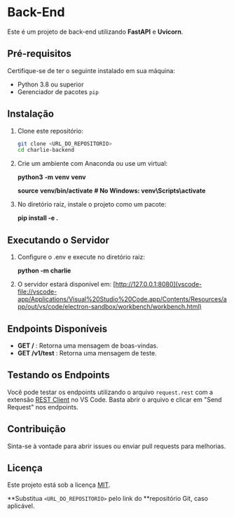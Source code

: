 # Back-End

Este é um projeto de back-end utilizando **FastAPI** e **Uvicorn**.

## Pré-requisitos

Certifique-se de ter o seguinte instalado em sua máquina:

- Python 3.8 ou superior
- Gerenciador de pacotes `pip`

## Instalação

1. Clone este repositório:

   ```bash
   git clone <URL_DO_REPOSITORIO>
   cd charlie-backend
   ```
2. Crie um ambiente com Anaconda ou use um virtual:

   **python3** **-m** **venv** **venv**

   **source** **venv/bin/activate**  **# No Windows: venv\Scripts\activate**
3. No diretório raiz, instale o projeto como um pacote:

   **pip install -e .**

## Executando o Servidor

1. Configure o .env e execute no diretório raiz:

   **python -m charlie**
3. O servidor estará disponível em: [http://127.0.0.1:8080](vscode-file://vscode-app/Applications/Visual%20Studio%20Code.app/Contents/Resources/app/out/vs/code/electron-sandbox/workbench/workbench.html)

## Endpoints Disponíveis

* **GET /** : Retorna uma mensagem de boas-vindas.
* **GET /v1/test** : Retorna uma mensagem de teste.

## Testando os Endpoints

Você pode testar os endpoints utilizando o arquivo `request.rest` com a extensão [REST Client](vscode-file://vscode-app/Applications/Visual%20Studio%20Code.app/Contents/Resources/app/out/vs/code/electron-sandbox/workbench/workbench.html) no VS Code. Basta abrir o arquivo e clicar em "Send Request" nos endpoints.

## Contribuição

Sinta-se à vontade para abrir issues ou enviar pull requests para melhorias.

## Licença

Este projeto está sob a licença [MIT](vscode-file://vscode-app/Applications/Visual%20Studio%20Code.app/Contents/Resources/app/out/vs/code/electron-sandbox/workbench/workbench.html).

**Substitua `<URL_DO_REPOSITORIO>` pelo link do **repositório Git, caso aplicável.
